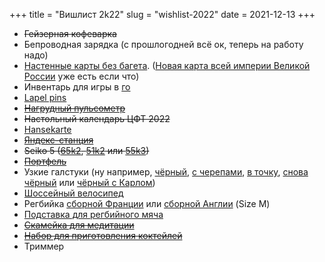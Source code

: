 +++
title = "Вишлист 2k22"
slug = "wishlist-2022"
date = 2021-12-13
+++

* ~~Гейзерная кофеварка~~
* Бепроводная зарядка (с прошлогодней всё ок, теперь на работу надо)
* [Настенные карты без багета](http://ky-map.ru/catalog/). ([Новая карта всей империи Великой России](http://ky-map.ru/catalog/map-06/) уже есть если что)
* Инвентарь для игры в [го](https://ru.wikipedia.org/wiki/%D0%93%D0%BE)
* [Lapel pins](https://friendfunction.ru/shop/znachki-tatu-patchi/)
* ~~[Нагрудный пульсометр](https://www.ozon.ru/context/detail/id/158209289/)~~
* ~~Настольный календарь ЦФТ 2022~~
* [Hansekarte](https://www.kalimedia.info/druckwerke/hansekarte/)
* ~~[Яндекс-станция](https://music.yandex.ru/station)~~
* ~~Seiko 5 ([65k2](https://www.seikowatches.com/ru-ru/products/5sports/srpd65k2), [51k2](https://www.seikowatches.com/ru-ru/products/5sports/srpd51k2) или [55k3](https://www.seikowatches.com/ru-ru/products/5sports/srpd55k3))~~
* ~~[Портфель](https://ashwoodleather.ru/products/portfel_gareth_chestnut_brown)~~
* Узкие галстуки (ну например, [чёрный](https://www.farfetch.com/ru/shopping/men/saint-laurent--item-15764302.aspx), [с черепами](https://www.farfetch.com/ru/shopping/men/alexander-mcqueen--item-12116710.aspx), [в точку](https://www.farfetch.com/ru/shopping/men/fendi--item-16369312.aspx), [снова чёрный](https://www.farfetch.com/ru/shopping/men/givenchy--item-17012901.aspx) или [чёрный с Карлом](https://www.farfetch.com/ru/shopping/men/karl-lagerfeld--item-17066256.aspx))
* [Шоссейный велосипед](https://www.ozon.ru/product/shosseynyy-velosiped-cube-attain-28-2021-311770743)
* Регбийка [сборной Франции](https://www.lecoqsportif.com/uk-en/e-shop/rugby-ffr-jersey) или [сборной Англии](https://www.lovell-rugby.co.uk/shop/international/england) (Size M)
* [Подставка для регбийного мяча](https://www.ozon.ru/product/podstavka-dlya-regbiynogo-myacha-canterbury-326538499/)
* ~~[Скамейка для медитации](https://www.ozon.ru/product/skameyka-dlya-meditatsii-ramayoga-bezhevyy-181045701)~~
* ~~[Набор для приготовления коктейлей](https://www.todrink.ru/product/nabor-dlya-prigotovleniya-kokteyley-vse-vklyucheno)~~
* Триммер
